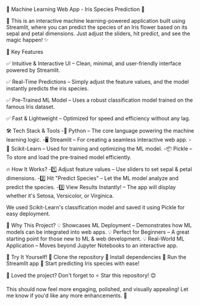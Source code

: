 🌿 Machine Learning Web App - Iris Species Prediction 🌸


🚀 This is an interactive machine learning-powered application built using Streamlit, where you can predict the species of an Iris flower based on its sepal and petal dimensions. Just adjust the sliders, hit predict, and see the magic happen! ✨

🌟 Key Features

✅ Intuitive & Interactive UI – Clean, minimal, and user-friendly interface powered by Streamlit.

✅ Real-Time Predictions – Simply adjust the feature values, and the model instantly predicts the iris species.

✅ Pre-Trained ML Model – Uses a robust classification model trained on the famous Iris dataset.

✅ Fast & Lightweight – Optimized for speed and efficiency without any lag.

🛠 Tech Stack & Tools
-🚀 Python – The core language powering the machine learning logic.
-🖥 Streamlit – For creating a seamless interactive web app.
-🧠 Scikit-Learn – Used for training and optimizing the ML model.
-📦 Pickle – To store and load the pre-trained model efficiently.

🔥 How It Works?
-1️⃣ Adjust feature values – Use sliders to set sepal & petal dimensions.
-2️⃣ Hit "Predict Species" – Let the ML model analyze and predict the species.
-3️⃣ View Results Instantly! – The app will display whether it's Setosa, Versicolor, or Virginica.

We used Scikit-Learn's classification model and saved it using Pickle for easy deployment.

🎯 Why This Project?
💡 Showcases ML Deployment – Demonstrates how ML models can be integrated into web apps.
💡 Perfect for Beginners – A great starting point for those new to ML & web development.
💡 Real-World ML Application – Moves beyond Jupyter Notebooks to an interactive app.

🚀 Try It Yourself!
🔹 Clone the repository
🔹 Install dependencies
🔹 Run the Streamlit app
🔹 Start predicting Iris species with ease!

📢 Loved the project? Don't forget to ⭐ Star this repository! 😊

This should now feel more engaging, polished, and visually appealing! Let me know if you'd like any more enhancements. 🚀
